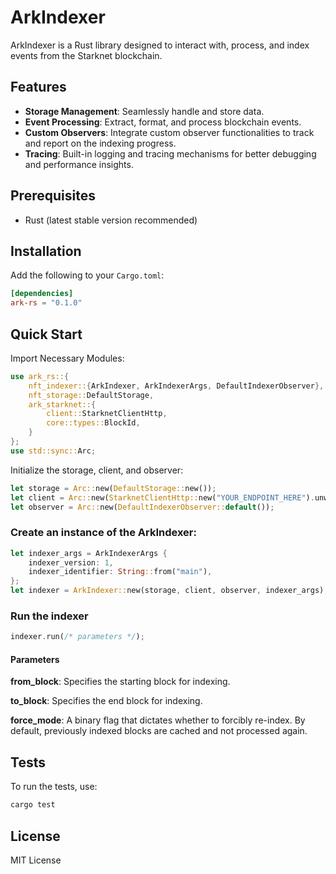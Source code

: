 # ArkIndexer

ArkIndexer is a Rust library designed to interact with, process, and index events from the Starknet blockchain.

## Features

- **Storage Management**: Seamlessly handle and store data.
- **Event Processing**: Extract, format, and process blockchain events.
- **Custom Observers**: Integrate custom observer functionalities to track and report on the indexing progress.
- **Tracing**: Built-in logging and tracing mechanisms for better debugging and performance insights.

## Prerequisites

- Rust (latest stable version recommended)

## Installation

Add the following to your `Cargo.toml`:

```toml
[dependencies]
ark-rs = "0.1.0"
```

## Quick Start

Import Necessary Modules:

```rust
use ark_rs::{
    nft_indexer::{ArkIndexer, ArkIndexerArgs, DefaultIndexerObserver},
    nft_storage::DefaultStorage,
    ark_starknet::{
        client::StarknetClientHttp,
        core::types::BlockId,
    }
};
use std::sync::Arc;
```

Initialize the storage, client, and observer:

```rust
let storage = Arc::new(DefaultStorage::new());
let client = Arc::new(StarknetClientHttp::new("YOUR_ENDPOINT_HERE").unwrap());
let observer = Arc::new(DefaultIndexerObserver::default());
```

### Create an instance of the ArkIndexer:

```rust
let indexer_args = ArkIndexerArgs {
    indexer_version: 1,
    indexer_identifier: String::from("main"),
};
let indexer = ArkIndexer::new(storage, client, observer, indexer_args);
```

### Run the indexer

```rust
indexer.run(/* parameters */);
```

#### Parameters

**from_block**: Specifies the starting block for indexing.

**to_block**: Specifies the end block for indexing.

**force_mode**: A binary flag that dictates whether to forcibly re-index. By default, previously indexed blocks are cached and not processed again.


## Tests

To run the tests, use:

```bash
cargo test
```

## License

MIT License 